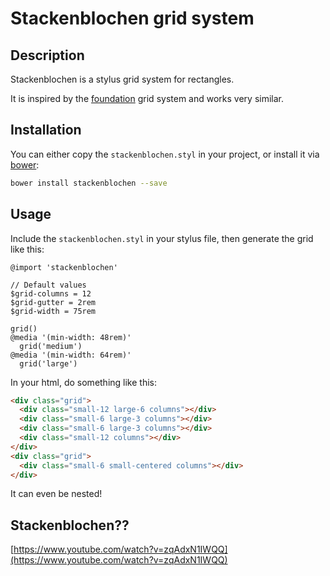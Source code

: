 # Stackenblochen grid system

## Description

Stackenblochen is a stylus grid system for rectangles.

It is inspired by the [foundation](http://foundation.zurb.com/docs/components/grid.html) grid system and works very similar.

## Installation

You can either copy the `stackenblochen.styl` in your project, or install it via [bower](http://bower.io/):

```sh
bower install stackenblochen --save
```

## Usage

Include the `stackenblochen.styl` in your stylus file, then generate the grid like this:

```stylus
@import 'stackenblochen'

// Default values
$grid-columns = 12
$grid-gutter = 2rem
$grid-width = 75rem

grid()
@media '(min-width: 48rem)'
  grid('medium')
@media '(min-width: 64rem)'
  grid('large')
```

In your html, do something like this:

```html
<div class="grid">
  <div class="small-12 large-6 columns"></div>
  <div class="small-6 large-3 columns"></div>
  <div class="small-6 large-3 columns"></div>
  <div class="small-12 columns"></div>
</div>
<div class="grid">
  <div class="small-6 small-centered columns"></div>
</div>
```

It can even be nested!

## Stackenblochen??

[https://www.youtube.com/watch?v=zqAdxN1IWQQ](https://www.youtube.com/watch?v=zqAdxN1IWQQ)

